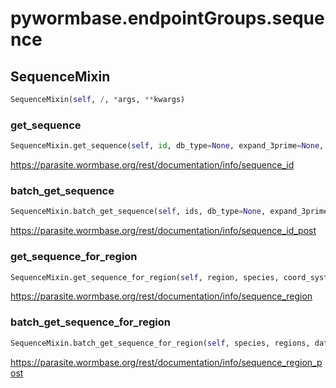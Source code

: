 <h1 id="pywormbase.endpointGroups.sequence">pywormbase.endpointGroups.sequence</h1>


<h2 id="pywormbase.endpointGroups.sequence.SequenceMixin">SequenceMixin</h2>

```python
SequenceMixin(self, /, *args, **kwargs)
```

<h3 id="pywormbase.endpointGroups.sequence.SequenceMixin.get_sequence">get_sequence</h3>

```python
SequenceMixin.get_sequence(self, id, db_type=None, expand_3prime=None, expand_5prime=None, data_format=None, mask=None, mask_feature=False, multiple_sequences=False, object_type=None, species=None, sequence_type='genomic')
```
https://parasite.wormbase.org/rest/documentation/info/sequence_id
<h3 id="pywormbase.endpointGroups.sequence.SequenceMixin.batch_get_sequence">batch_get_sequence</h3>

```python
SequenceMixin.batch_get_sequence(self, ids, db_type=None, expand_3prime=None, expand_5prime=None, mask=None, mask_feature=False, multiple_sequences=False, object_type=None, species=None, sequence_type='genomic')
```
https://parasite.wormbase.org/rest/documentation/info/sequence_id_post
<h3 id="pywormbase.endpointGroups.sequence.SequenceMixin.get_sequence_for_region">get_sequence_for_region</h3>

```python
SequenceMixin.get_sequence_for_region(self, region, species, coord_system=None, coord_system_version=None, expand_3prime=None, expand_5prime=None, mask=None, mask_feature=False, data_format=None)
```
https://parasite.wormbase.org/rest/documentation/info/sequence_region
<h3 id="pywormbase.endpointGroups.sequence.SequenceMixin.batch_get_sequence_for_region">batch_get_sequence_for_region</h3>

```python
SequenceMixin.batch_get_sequence_for_region(self, species, regions, data_format=None, coord_system=None, coord_system_version=None, expand_3prime=None, expand_5prime=None, mask=None, mask_feature=False)
```
https://parasite.wormbase.org/rest/documentation/info/sequence_region_post
